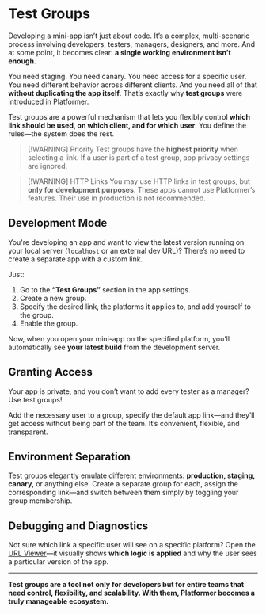 # Test Groups

Developing a mini-app isn’t just about code. It’s a complex, multi-scenario process involving developers, testers,
managers, designers, and more. And at some point, it becomes clear: **a single working environment isn’t enough**.

You need staging. You need canary. You need access for a specific user. You need different behavior across different
clients. And you need all of that **without duplicating the app itself**. That’s exactly why **test groups** were
introduced in Platformer.

Test groups are a powerful mechanism that lets you flexibly control **which link should be used, on which client, and
for which user**. You define the rules—the system does the rest.

> [!WARNING] Priority
> Test groups have the **highest priority** when selecting a link. If a user is part of a test group, app privacy
> settings are ignored.

> [!WARNING] HTTP Links
> You may use HTTP links in test groups, but **only for development purposes**. These apps cannot use Platformer’s
> features. Their use in production is not recommended.

## Development Mode

You're developing an app and want to view the latest version running on your local server (`localhost` or an external
dev URL)? There’s no need to create a separate app with a custom link.

Just:

1. Go to the **“Test Groups”** section in the app settings.
2. Create a new group.
3. Specify the desired link, the platforms it applies to, and add yourself to the group.
4. Enable the group.

Now, when you open your mini-app on the specified platform, you’ll automatically see **your latest build** from the
development server.

## Granting Access

Your app is private, and you don’t want to add every tester as a manager? Use test groups!

Add the necessary user to a group, specify the default app link—and they’ll get access without being part of the team.
It’s convenient, flexible, and transparent.

## Environment Separation

Test groups elegantly emulate different environments: **production, staging, canary**, or anything else. Create a
separate group for each, assign the corresponding link—and switch between them simply by toggling your group membership.

## Debugging and Diagnostics

Not sure which link a specific user will see on a specific platform?
Open the [URL Viewer](./url-viewer.md)—it visually shows **which logic is applied** and why the user sees a particular
version of the app.

---

**Test groups are a tool not only for developers but for entire teams that need control, flexibility, and scalability.
With them, Platformer becomes a truly manageable ecosystem.**
